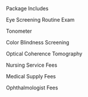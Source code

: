 Package Includes

Eye Screening Routine Exam

Tonometer

Color Blindness Screening

Optical Coherence Tomography

Nursing Service Fees

Medical Supply Fees

Ophthalmologist Fees
